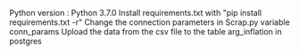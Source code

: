 Python version : Python 3.7.0
Install requirements.txt with "pip install requirements.txt -r"
Change the connection parameters in Scrap.py variable conn_params
Upload the data from the csv file to the table arg_inflation in postgres
